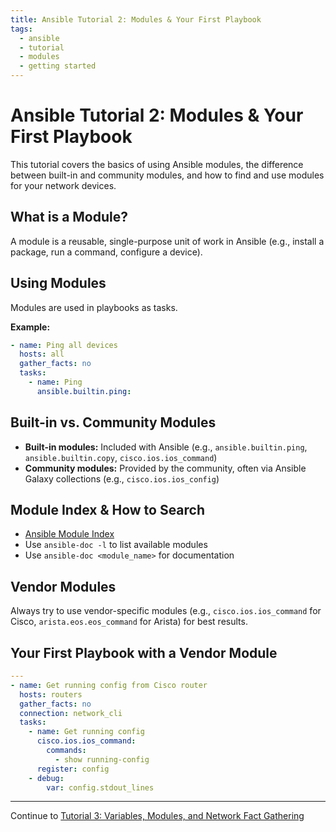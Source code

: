 ```yaml
---
title: Ansible Tutorial 2: Modules & Your First Playbook
tags:
  - ansible
  - tutorial
  - modules
  - getting started
---
```


# Ansible Tutorial 2: Modules & Your First Playbook

This tutorial covers the basics of using Ansible modules, the difference between built-in and community modules, and how to find and use modules for your network devices.

## What is a Module?
A module is a reusable, single-purpose unit of work in Ansible (e.g., install a package, run a command, configure a device).

## Using Modules
Modules are used in playbooks as tasks.

**Example:**
```yaml
- name: Ping all devices
  hosts: all
  gather_facts: no
  tasks:
    - name: Ping
      ansible.builtin.ping:
```

## Built-in vs. Community Modules
- **Built-in modules:** Included with Ansible (e.g., `ansible.builtin.ping`, `ansible.builtin.copy`, `cisco.ios.ios_command`)
- **Community modules:** Provided by the community, often via Ansible Galaxy collections (e.g., `cisco.ios.ios_config`)

## Module Index & How to Search
- [Ansible Module Index](https://docs.ansible.com/ansible/latest/collections/index_module.html)
- Use `ansible-doc -l` to list available modules
- Use `ansible-doc <module_name>` for documentation

## Vendor Modules
Always try to use vendor-specific modules (e.g., `cisco.ios.ios_command` for Cisco, `arista.eos.eos_command` for Arista) for best results.

## Your First Playbook with a Vendor Module
```yaml
---
- name: Get running config from Cisco router
  hosts: routers
  gather_facts: no
  connection: network_cli
  tasks:
    - name: Get running config
      cisco.ios.ios_command:
        commands:
          - show running-config
      register: config
    - debug:
        var: config.stdout_lines
```

---

Continue to [Tutorial 3: Variables, Modules, and Network Fact Gathering](ansible_tutorial_3_variables_facts.md) 